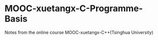 # MOOC-xuetangx-C-Programme-Basis
Notes from the online course MOOC-xuetangx-C++(Tsinghua University)
